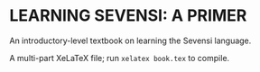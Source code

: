 #  LEARNING SEVENSI: A PRIMER  #

An introductory-level textbook on learning the Sevensi language.

A multi-part XeLaTeX file; run `xelatex book.tex` to compile.
